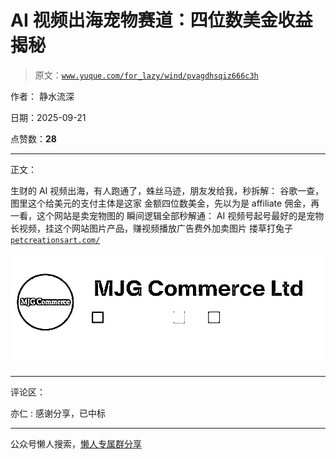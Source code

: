 # AI 视频出海宠物赛道：四位数美金收益揭秘

> 原文：[`www.yuque.com/for_lazy/wind/pvagdhsqiz666c3h`](https://www.yuque.com/for_lazy/wind/pvagdhsqiz666c3h)

作者： 静水流深

日期：2025-09-21

点赞数：**28**

* * *

正文：

生财的 AI 视频出海，有人跑通了，蛛丝马迹，朋友发给我，秒拆解： 谷歌一查，图里这个给美元的支付主体是这家 金额四位数美金，先以为是 affiliate
佣金，再一看，这个网站是卖宠物图的 瞬间逻辑全部秒解通： AI 视频号起号最好的是宠物长视频，挂这个网站图片产品，赚视频播放广告费外加卖图片 搂草打兔子 [`petcreationsart.com/`](https://petcreationsart.com/)

![](img/b95557a614f73181728203e87077a8e8.png "None")

* * *

评论区：

亦仁 : 感谢分享，已中标

* * *

公众号懒人搜索，[懒人专属群分享](https://lazybook.fun/#/blog/group)